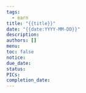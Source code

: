 ```yaml
---
tags:
  - earn
title: "{{title}}"
date: "{{date:YYYY-MM-DD}}"
description:
authors: []
menu:
toc: false
notice:
due_date:
status:
PICs:
completion_date:
---
```

